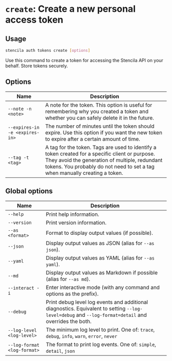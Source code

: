 <!-- Generated from doc comments in Rust. Do not edit. -->

# `create`: Create a new personal access token

## Usage

```sh
stencila auth tokens create [options]
```

Use this command to create a token for accessing the Stencila API on your behalf. Store tokens securely.



## Options

| Name | Description |
| --- | --- |
| `--note -n <note>` | A note for the token. This option is useful for remembering why you created a token and whether you can safely delete it in the future. |
| `--expires-in -e <expires-in>` | The number of minutes until the token should expire. Use this option if you want the new token to expire after a certain amount of time. |
| `--tag -t <tag>` | A tag for the token. Tags are used to identify a token created for a specific client or purpose. They avoid the generation of multiple, redundant tokens. You probably do not need to set a tag when manually creating a token. |

## Global options

| Name | Description |
| --- | --- |
| `--help` | Print help information. |
| `--version` | Print version information. |
| `--as <format>` | Format to display output values (if possible). |
| `--json` | Display output values as JSON (alias for `--as json`). |
| `--yaml` | Display output values as YAML (alias for `--as yaml`). |
| `--md` | Display output values as Markdown if possible (alias for `--as md`). |
| `--interact -i` | Enter interactive mode (with any command and options as the prefix). |
| `--debug` | Print debug level log events and additional diagnostics. Equivalent to setting `--log-level=debug` and `--log-format=detail` and overrides the both. |
| `--log-level <log-level>` | The minimum log level to print. One of: `trace`, `debug`, `info`, `warn`, `error`, `never` |
| `--log-format <log-format>` | The format to print log events. One of: `simple`, `detail`, `json` |